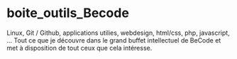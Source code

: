 # boite_outils_Becode
Linux, Git / Github, applications utilies, webdesign, html/css, php, javascript, ... Tout ce que je découvre dans le grand buffet intellectuel de BeCode et met à disposition de tout ceux que cela intéresse.
